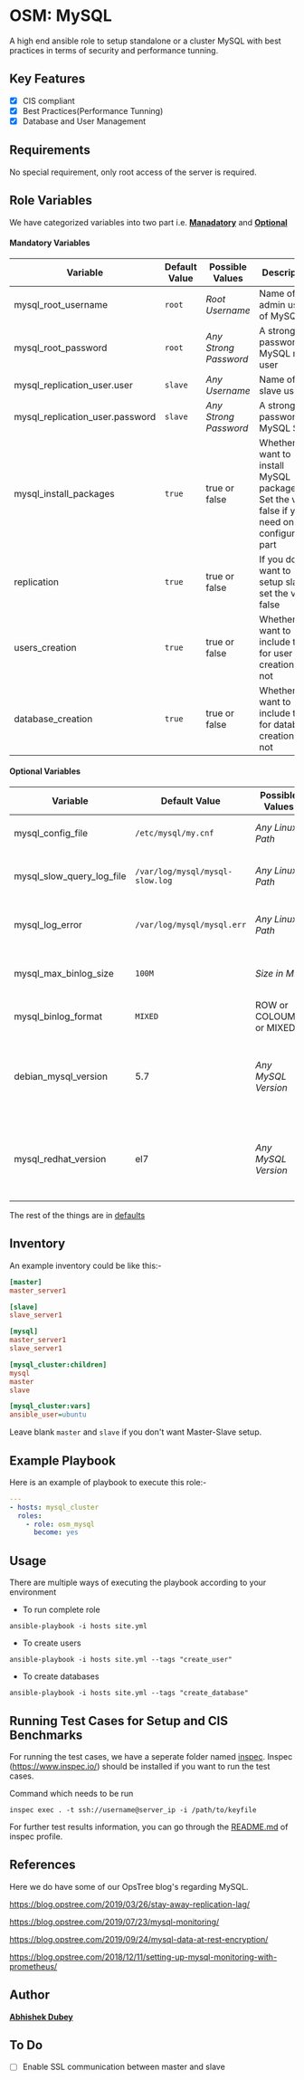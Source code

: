 # OSM: MySQL

A high end ansible role to setup standalone or a cluster MySQL with best practices in terms of security and performance tunning.

## Key Features

- [X] CIS compliant
- [X] Best Practices(Performance Tunning)
- [X] Database and User Management

## Requirements

No special requirement, only root access of the server is required.

## Role Variables

We have categorized variables into two part i.e. **[Manadatory]()** and **[Optional]()**

#### Mandatory Variables

|**Variable**|**Default Value**|**Possible Values**|**Description**|
|------------|-----------------|-------------------|---------------|
|mysql_root_username| `root` | *Root Username* | Name of the admin user of MySQL |
|mysql_root_password| `root` | *Any Strong Password* | A strong password for MySQL root user |
|mysql_replication_user.user | `slave` | *Any Username* | Name of the slave user |
|mysql_replication_user.password | `slave` | *Any Strong Password* | A strong password for MySQL Slave |
|mysql_install_packages | `true` | true or false | Whether you want to install MySQL packages. Set the value false if you need only configuration part |
|replication | `true` | true or false | If you don't want to setup slave, set the value false |
|users_creation | `true` | true or false | Whether you want to include tasks for user creation or not |
|database_creation | `true` | true or false | Whether you want to include tasks for database creation or not |

#### Optional Variables

|**Variable**|**Default Value**|**Possible Values**|**Description**|
|------------|-----------------|-------------------|---------------|
|mysql_config_file| `/etc/mysql/my.cnf` | *Any Linux Path* | Configuration file location of MySQL |
|mysql_slow_query_log_file | `/var/log/mysql/mysql-slow.log` | *Any Linux Path* | Log file location of MySQL slow query |
|mysql_log_error | `/var/log/mysql/mysql.err` | *Any Linux Path* | Log file location of MySQL errors |
|mysql_max_binlog_size | `100M` | *Size in MB* | Maximum size of bin log files in MySQL |
|mysql_binlog_format | `MIXED` | ROW or COLOUMN or MIXED | Binlog format of MySQL |
|debian_mysql_version | 5.7 | *Any MySQL Version* | Which version of MySQL you want to install on Debian System |
|mysql_redhat_version | el7 | *Any MySQL Version* | Which version of MySQL you want to install on RedHat System |

The rest of the things are in [defaults](./defaults/main.yml)

## Inventory

An example inventory could be like this:-

```ini
[master]
master_server1

[slave]
slave_server1

[mysql]
master_server1
slave_server1

[mysql_cluster:children]
mysql
master
slave

[mysql_cluster:vars]
ansible_user=ubuntu
```

Leave blank `master` and `slave` if you don't want Master-Slave setup.

## Example Playbook

Here is an example of playbook to execute this role:-

```yaml
---
- hosts: mysql_cluster
  roles:
    - role: osm_mysql
      become: yes
```

## Usage

There are multiple ways of executing the playbook according to your environment

- To run complete role

```shell
ansible-playbook -i hosts site.yml
```

- To create users

```shell
ansible-playbook -i hosts site.yml --tags "create_user"
```

- To create databases

```shell
ansible-playbook -i hosts site.yml --tags "create_database"
```

## Running Test Cases for Setup and CIS Benchmarks

For running the test cases, we have a seperate folder named [inspec](./inspec). Inspec (https://www.inspec.io/) should be installed if you want to run the test cases.

Command which needs to be run

```shell
inspec exec . -t ssh://username@server_ip -i /path/to/keyfile
```

For further test results information, you can go through the [README.md](./inspec/README.md) of inspec profile.

## References

Here we do have some of our OpsTree blog's regarding MySQL.

https://blog.opstree.com/2019/03/26/stay-away-replication-lag/

https://blog.opstree.com/2019/07/23/mysql-monitoring/

https://blog.opstree.com/2019/09/24/mysql-data-at-rest-encryption/

https://blog.opstree.com/2018/12/11/setting-up-mysql-monitoring-with-prometheus/

## Author

**[Abhishek Dubey](abhishek.dubey@opstree.com)**

## To Do

- [ ] Enable SSL communication between master and slave
